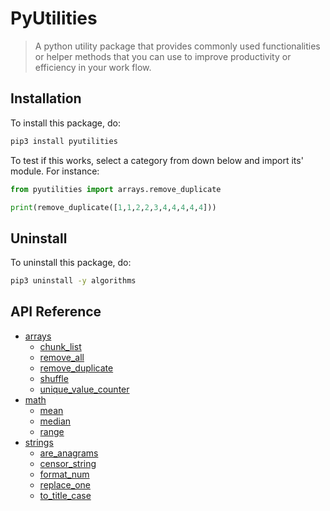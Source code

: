 # PyUtilities

> A python utility package that provides commonly used functionalities or helper methods that you can use to improve productivity or efficiency in your work flow.

## Installation

To install this package, do:

```bash
pip3 install pyutilities
```

To test if this works, select a category from down below and import its' module. For instance:

```python
from pyutilities import arrays.remove_duplicate

print(remove_duplicate([1,1,2,2,3,4,4,4,4,4]))
```
## Uninstall

To uninstall this package, do:

```bash
pip3 uninstall -y algorithms
```

## API Reference


- [arrays](/pyutilities/arrays)
    - [chunk_list](https://github.com/odqnger/pyutilities/tree/main/pyutilities/arrays/chunk_list.py)
    - [remove_all](https://github.com/oDqnger/PyUtilities/tree/main/PyUtilities/arrays/remove_all.py)
    - [remove_duplicate](https://github.com/oDqnger/PyUtilities/tree/main/PyUtilities/arrays/remove_duplicate.py)
    - [shuffle](https://github.com/oDqnger/PyUtilities/tree/main/PyUtilities/arrays/shuffle.py)
    - [unique_value_counter](https://github.com/oDqnger/PyUtilities/tree/main/PyUtilities/arrays/unique_value_counter.py)
- [math](https://github.com/oDqnger/PyUtilities/tree/main/PyUtilities/math)
    - [mean](https://github.com/odqnger/pyutilities/tree/main/pyutilities/math/mean.py)
    - [median](https://github.com/odqnger/pyutilities/tree/main/pyutilities/math/median.py)
    - [range](https://github.com/odqnger/pyutilities/tree/main/pyutilities/math/range.py)
- [strings](https://github.com/oDqnger/PyUtilities/tree/main/PyUtilities/strings)
    - [are_anagrams](https://github.com/odqnger/pyutilities/tree/main/pyutilities/strings/are_anagrams.py)
    - [censor_string](https://github.com/odqnger/pyutilities/tree/main/pyutilities/strings/censor_string.py)
    - [format_num](https://github.com/odqnger/pyutilities/tree/main/pyutilities/strings/format_num.py)
    - [replace_one](https://github.com/odqnger/pyutilities/tree/main/pyutilities/strings/replace_one.py)
    - [to_title_case](https://github.com/odqnger/pyutilities/tree/main/pyutilities/strings/to_title_case.py)

